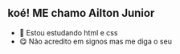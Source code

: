 ## koé! ME chamo Ailton Junior

 - 📕 Estou estudando html e css
 - 😋 Não acredito em signos mas me diga o seu
